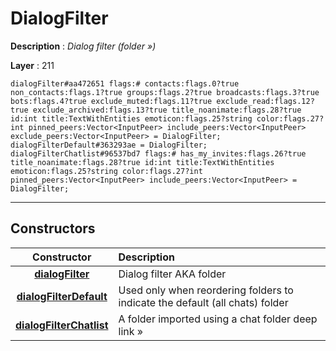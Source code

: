 # DialogFilter

**Description** : *Dialog filter \(folder &raquo;\)*

**Layer** : 211

```tl
dialogFilter#aa472651 flags:# contacts:flags.0?true non_contacts:flags.1?true groups:flags.2?true broadcasts:flags.3?true bots:flags.4?true exclude_muted:flags.11?true exclude_read:flags.12?true exclude_archived:flags.13?true title_noanimate:flags.28?true id:int title:TextWithEntities emoticon:flags.25?string color:flags.27?int pinned_peers:Vector<InputPeer> include_peers:Vector<InputPeer> exclude_peers:Vector<InputPeer> = DialogFilter;
dialogFilterDefault#363293ae = DialogFilter;
dialogFilterChatlist#96537bd7 flags:# has_my_invites:flags.26?true title_noanimate:flags.28?true id:int title:TextWithEntities emoticon:flags.25?string color:flags.27?int pinned_peers:Vector<InputPeer> include_peers:Vector<InputPeer> = DialogFilter;
```

---

## Constructors

| Constructor | Description |
| :---: | :--- |
| [**dialogFilter**](constructor/dialogFilter) | Dialog filter AKA folder |
| [**dialogFilterDefault**](constructor/dialogFilterDefault) | Used only when reordering folders to indicate the default (all chats) folder |
| [**dialogFilterChatlist**](constructor/dialogFilterChatlist) | A folder imported using a chat folder deep link » |
